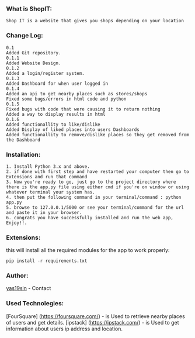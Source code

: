 ### What is ShopIT:

```
Shop IT is a website that gives you shops depending on your location
```

### Change Log:


```
0.1
Added Git repository.
0.1.1
Added Website Design.
0.1.2
Added a login/register system.
0.1.3
Added Dashboard for when user logged in
0.1.4
Added an api to get nearby places such as stores/shops
Fixed some bugs/errors in html code and python
0.1.5
Fixed bugs with code that were causing it to return nothing
Added a way to display results in html
0.1.6
Added functionallity to like/dislike
Added Display of liked places into users Dashboards
Added functionallity to remove/dislike places so they get removed from the Dashboard
```

### Installation:

```
1. Install Python 3.x and above.
2. if done with first step and have restarted your computer then go to Extensions and run that command
3. Now you're ready to go, just go to the project directory where there is the app.py file using either cmd if you're on window or using whatever terminal your system has.
4. then put the following command in your terminal/command : python app.py
5. browse to 127.0.0.1/5000 or see your terminal/command for the url and paste it in your browser.
6. congrats you have successfully installed and run the web app, Enjoy!!.
```

### Extensions:

<a> this will install all the required modules for the app to work properly:</a>
```
pip install -r requirements.txt

```

### Author:


[yas19sin](https://www.instagram.com/yas19sin/) - Contact

### Used Technolegies:

[FourSquare] (https://foursquare.com/) - is Used to retrieve nearby places of users and get details.
[ipstack] (https://ipstack.com/) - is Used to get information about users ip address and location.
